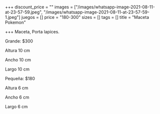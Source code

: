 +++
discount_price = ""
images = ["/images/whatsapp-image-2021-08-11-at-23-57-59.jpeg", "/images/whatsapp-image-2021-08-11-at-23-57-59-1.jpeg"]
juegos = []
price = "180-300"
sizes = []
tags = []
title = "Maceta Pokemon"

+++
Maceta, Porta lapices.

Grande: $300

Altura 10 cm 

Ancho 10 cm

Largo 10 cm

Pequeña: $180

Altura 6 cm

Ancho 6 cm

Largo 6 cm